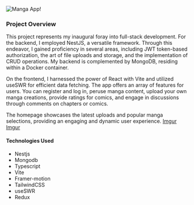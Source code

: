 ![Manga App!](https://i.imgur.com/Ms6iX3o.png)

### Project Overview

This project represents my inaugural foray into full-stack development. For the backend, I employed NestJS, a versatile framework. Through this endeavor, I gained proficiency in several areas, including JWT token-based authorization, the art of file uploads and storage, and the implementation of CRUD operations. My backend is complemented by MongoDB, residing within a Docker container.

On the frontend, I harnessed the power of React with Vite and utilized useSWR for efficient data fetching. The app offers an array of features for users. You can register and log in, peruse manga content, upload your own manga creations, provide ratings for comics, and engage in discussions through comments on chapters or comics.

The homepage showcases the latest uploads and popular manga selections, providing an engaging and dynamic user experience.
[Imgur](https://imgur.com/OAPlyGR)
[Imgur](https://imgur.com/VjA9XVc)
#### Technologies Used
- Nestjs
- Mongodb
- Typescript
- Vite
- Framer-motion
- TailwindCSS
- useSWR
- Redux
